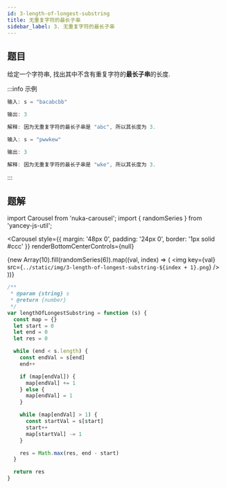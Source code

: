 ```yaml
---
id: 3-length-of-longest-substring
title: 无重复字符的最长子串
sidebar_label: 3. 无重复字符的最长子串
---
```


## 题目

给定一个字符串, 找出其中不含有重复字符的**最长子串**的长度.

:::info 示例

```ts
输入: s = "bacabcbb"

输出: 3

解释: 因为无重复字符的最长子串是 "abc", 所以其长度为 3.
```

```ts
输入: s = "pwwkew"

输出: 3

解释: 因为无重复字符的最长子串是 "wke", 所以其长度为 3.
```

:::

## 题解

import Carousel from 'nuka-carousel';
import { randomSeries } from 'yancey-js-util';

<Carousel
  style={{ margin: '48px 0',  padding: '24px 0', border: '1px solid #ccc' }}
  renderBottomCenterControls={null}
>
  {new Array(10).fill(randomSeries(6)).map((val, index) => (
    <img
      key={val}
      src={`../static/img/3-length-of-longest-substring-${index + 1}.png`}
    />
  ))}
</Carousel>

```ts
/**
 * @param {string} s
 * @return {number}
 */
var lengthOfLongestSubstring = function (s) {
  const map = {}
  let start = 0
  let end = 0
  let res = 0

  while (end < s.length) {
    const endVal = s[end]
    end++

    if (map[endVal]) {
      map[endVal] += 1
    } else {
      map[endVal] = 1
    }

    while (map[endVal] > 1) {
      const startVal = s[start]
      start++
      map[startVal] -= 1
    }

    res = Math.max(res, end - start)
  }

  return res
}
```
